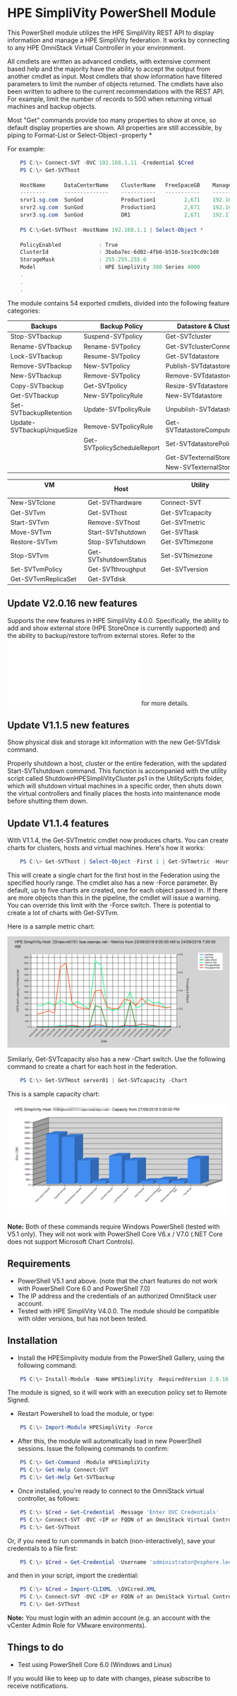  # HPE SimpliVity PowerShell Module

This PowerShell module utilizes the HPE SimpliVity REST API to display information and manage a HPE SimpliVity federation. It works by connecting to any HPE OmniStack Virtual Controller in your environment.

All cmdlets are written as advanced cmdlets, with extensive comment based help and the majority have the ability to accept the output from another cmdlet as input. Most cmdlets that show information have filtered parameters to limit the number of objects returned. The cmdlets have also been written to adhere to the current recommendations with the REST API. For example, limit the number of records to 500 when returning virtual machines and backup objects.

Most "Get" commands provide too many properties to show at once, so default display properties are shown. All properties are still accessible, by piping to Format-List or Select-Object -property *

For example:
```powershell
    PS C:\> Connect-SVT -OVC 192.168.1.11 -Credential $Cred
    PS C:\> Get-SVThost
    
    HostName      DataCenterName    ClusterName   FreeSpaceGB    ManagementIP   StorageIP     FederationIP 
    --------      --------------    -----------   -----------    ------------   ---------     ------------
    srvr1.sg.com  SunGod            Production1         2,671    192.168.1.11   192.168.2.1   192.168.3.1
    srvr2.sg.com  SunGod            Production1         2,671    192.168.1.12   192.168.2.2   192.168.3.2
    srvr3.sg.com  SunGod            DR1                 2,671    192.170.1.11   192.170.2.1   192.170.3.1
   
    PS C:\>Get-SVThost -HostName 192.168.1.1 | Select-Object *
    
    PolicyEnabled            : True
    ClusterId                : 3baba7ec-6d02-4fb6-b510-5ce19cd9c1d0
    StorageMask              : 255.255.255.0
    Model                    : HPE SimpliVity 380 Series 4000
    .
    .
    .
```


The module contains 54 exported cmdlets, divided into the following feature categories:

Backups | Backup Policy | Datastore & Cluster
--- | --- | ---
Stop-SVTbackup | Suspend-SVTpolicy | Get-SVTcluster
Rename-SVTbackup | Rename-SVTpolicy | Get-SVTclusterConnected
Lock-SVTbackup | Resume-SVTpolicy | Get-SVTdatastore
Remove-SVTbackup | New-SVTpolicy | Publish-SVTdatastore
New-SVTbackup | Remove-SVTpolicy | Remove-SVTdatastore
Copy-SVTbackup | Get-SVTpolicy | Resize-SVTdatastore
Get-SVTbackup | New-SVTpolicyRule | New-SVTdatastore 
Set-SVTbackupRetention | Update-SVTpolicyRule | Unpublish-SVTdatastore
Update-SVTbackupUniqueSize | Remove-SVTpolicyRule | Get-SVTdatastoreComputeNode
&nbsp; | Get-SVTpolicyScheduleReport | Set-SVTdatastorePolicy
&nbsp; | &nbsp; | Get-SVTexternalStore
&nbsp; | &nbsp; | New-SVTexternalStore


&nbsp; &nbsp; &nbsp; &nbsp; &nbsp; &nbsp; &nbsp; &nbsp; &nbsp; &nbsp; VM &nbsp; &nbsp; &nbsp; &nbsp; &nbsp; &nbsp; &nbsp; &nbsp; &nbsp; &nbsp; &nbsp; &nbsp; &nbsp; | &nbsp; &nbsp; &nbsp; &nbsp; &nbsp; &nbsp; Host &nbsp; &nbsp; &nbsp; &nbsp; &nbsp; &nbsp; |  &nbsp; &nbsp; &nbsp; &nbsp; &nbsp; &nbsp; &nbsp; &nbsp; &nbsp; Utility &nbsp; &nbsp; &nbsp; &nbsp; &nbsp; &nbsp; &nbsp; &nbsp; &nbsp; &nbsp; &nbsp; &nbsp; 
---------------- | --- | ---
New-SVTclone | Get-SVThardware | Connect-SVT
Get-SVTvm | Get-SVThost | Get-SVTcapacity
Start-SVTvm | Remove-SVThost | Get-SVTmetric
Move-SVTvm | Start-SVTshutdown | Get-SVTtask
Restore-SVTvm | Stop-SVTshutdown | Get-SVTtimezone
Stop-SVTvm | Get-SVTshutdownStatus | Set-SVTtimezone
Set-SVTvmPolicy | Get-SVTthroughput | Get-SVTversion
Get-SVTvmReplicaSet | Get-SVTdisk

## Update V2.0.16 new features

Supports the new features in HPE SimpliVity 4.0.0. Specifically, the ability to add and show external store (HPE StoreOnce is currently supported) and the ability to backup/restore to/from external stores. Refer to the ![Release Notes](/RELEASENOTES.md) for more details.

## Update V1.1.5 new features

Show physical disk and storage kit information with the new Get-SVTdisk command.

Properly shutdown a host, cluster or the entire federation, with the updated Start-SVTshutdown command. This function is accompanied with the utility script called ShutdownHPESimpliVityCluster.ps1 in the UtilityScripts folder, which will shutdown virtual machines in a specific order, then shuts down the virtual controllers and finally places the hosts into maintenance mode before shutting them down.

## Update V1.1.4 features

With V1.1.4, the Get-SVTmetric cmdlet now produces charts. You can create charts for clusters, hosts and virtual machines. Here's
how it works:

```powershell
    PS C:\> Get-SVThost | Select-Object -First 1 | Get-SVTmetric -Hour 48 -Chart
```

This will create a single chart for the first host in the Federation using the specified hourly range. The cmdlet also has a new -Force 
parameter. By default, up to five charts are created, one for each object passed in. If there are more objects than this in
the pipeline, the cmdlet will issue a warning. You can override this limit with the -Force switch. There is potential to create a
lot of charts with Get-SVTvm. 

Here is a sample metric chart:

![Here is a sample metric chart](/Media/SVTmetric-sample.png)

Similarly, Get-SVTcapacity also has a new -Chart switch. Use the following command to create a chart for each host in the federation.

```powershell
    PS C:\> Get-SVTHost server01 | Get-SVTcapacity -Chart
```

This is a sample capacity chart:

![Here is a sample capacity chart](/Media/SVTcapacity-sample.png)

**Note:** Both of these commands require Windows PowerShell (tested with V5.1 only). They will not work with PowerShell Core V6.x / V7.0 (.NET Core does not support Microsoft Chart Controls).

## Requirements

* PowerShell V5.1 and above. (note that the chart features do not work with PowerShell Core 6.0 and PowerShell 7.0)
* The IP address and the credentials of an authorized OmniStack user account.
* Tested with HPE SimpliVity V4.0.0. The module should be compatible with older versions, but has not been tested. 

## Installation

* Install the HPESimplivity module from the PowerShell Gallery, using the following command:
```powershell
    PS C:\> Install-Module -Name HPESimpliVity -RequiredVersion 2.0.16
```
The module is signed, so it will work with an execution policy set to Remote Signed.

* Restart Powershell to load the module, or type:
```powershell
    PS C:\> Import-Module HPESimpliVity -Force
```
* After this, the module will automatically load in new PowerShell sessions. Issue the following commands to confirm:
```powershell
    PS C:\> Get-Command -Module HPESimpliVity
    PS C:\> Get-Help Connect-SVT
    PS C:\> Get-Help Get-SVTbackup
```
* Once installed, you're ready to connect to the OmniStack virtual controller, as follows:
```powershell
    PS C:\> $Cred = Get-Credential -Message 'Enter OVC Credentials'
    PS C:\> Connect-SVT -OVC <IP or FQDN of an OmniStack Virtual Controller> -Credential $Cred
    PS C:\> Get-SVThost
```
Or, if you need to run commands in batch (non-interactively), save your credentials to a file first:

```powershell
    PS C:\> $Cred = Get-Credential -Username 'administrator@vsphere.local' | Export-Clixml .\OVCcred.XML 
```
and then in your script, import the credential:
```powershell
    PS C:\> $Cred = Import-CLIXML .\OVCcred.XML
    PS C:\> Connect-SVT -OVC <IP or FQDN of an OmniStack Virtual Controller> -Credential $Cred
    PS C:\> Get-SVThost
```

**Note:** You must login with an admin account (e.g. an account with the vCenter Admin Role for VMware environments).

## Things to do
* Test using PowerShell Core 6.0 (Windows and Linux)

If you would like to keep up to date with changes, please subscribe to receive notifications.
